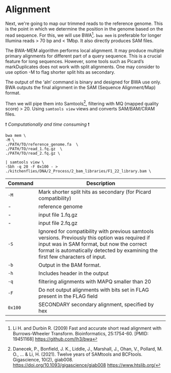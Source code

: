 # Alignment 

Next, we're going to map our trimmed reads to the reference genome. This is the point in which we determine the position in the genome based on the read sequence. For this, we will use BWA[^1]. `bwa mem` is preferable for longer Illumina reads  > 70 bp and < 1Mbp. It also directly produces SAM files. 

The BWA-MEM algorithm performs local alignment. It may produce multiple primary alignments for different part of a query sequence. This is a crucial feature for long sequences. However, some tools such as Picard’s markDuplicates does not work with split alignments. One may consider to use option -M to flag shorter split hits as secondary.

The output of the ‘aln’ command is binary and designed for BWA use only. BWA outputs the final alignment in the SAM (Sequence Alignment/Map) format.

Then we will pipe them into Samtools[^2], filtering with MQ (mapped quality score) > 20. Using `samtools view` views and converts SAM/BAM/CRAM files. 

:exclamation: *Computationally and time consuming* :exclamation:

```
bwa mem \
-M \
./PATH/TO/reference_genome.fa  \
./PATH/TO/read_1.fq.gz  \
./PATH/TO/read_2.fq.gz \

| samtools view \
-Sbh -q 20 -F 0x100 - > ./kitchenflies/DNA/2_Process/2_bam_libraries/F1_22_library.bam \
```

| Command      | Description |
| ----------- | ----------- |
| `-M` | Mark shorter split hits as secondary (for Picard compatibility) |
| - | reference genome |
| - | input file 1.fq.gz |
| - | input file 2.fq.gz |
| `-S` | Ignored for compatibility with previous samtools versions. Previously this option was required if input was in SAM format, but now the correct format is automatically detected by examining the first few characters of input. |
| `-b` |Output in the BAM format.|
| `-h` | Includes header in the output|
| `-q` | filtering alignments with MAPQ smaller than 20 |
| `-F` | Do not output alignments with bits set in FLAG present in the FLAG field |
| `0x100` |	SECONDARY	secondary alignment, specified by hex|

[^1]: Li H. and Durbin R. (2009) Fast and accurate short read alignment with Burrows-Wheeler Transform. Bioinformatics, 25:1754-60. [PMID: 19451168] <https://github.com/lh3/bwa>
[^2]: Danecek, P., Bonfield, J. K., Liddle, J., Marshall, J., Ohan, V., Pollard, M. O., ... & Li, H. (2021). Twelve years of SAMtools and BCFtools. Gigascience, 10(2), giab008. <https://doi.org/10.1093/gigascience/giab008> <https://www.htslib.org/>
